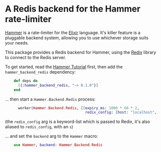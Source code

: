 # A Redis backend for the Hammer rate-limiter

[Hammer](https://github.com/ExHammer/hammer) is a rate-limiter for the [Elixir](https://elixir-lang.org/) language. It's killer feature is a pluggable backend system, allowing you to use whichever storage suits your needs.

This package provides a Redis backend for Hammer, using the [Redix](https://github.com/whatyouhide/redix) library to connect to the Redis server.

To get started, read the [Hammer Tutorial](https://hexdocs.pm/hammer/tutorial.html) first, then add the `hammer_backend_redis` dependency:

```elixir
    def deps do
      [{:hammer_backend_redis, "~> 0.1.0"}]
    end
```

... then start a `Hammer.Backend.Redis` process:

```elixir
      worker(Hammer.Backend.Redis, [[expiry_ms: 1000 * 60 * 2,
                                     redix_config: [host: "localhost", port: 6379]]]),
```

(the `redix_config` arg is a keyword-list which is passed to Redix, it's also aliased to `redis_config`, with an `s`)

... and set the `backend` arg to the `Hammer` macro:

```elixir
    use Hammer, backend: Hammer.Backend.Redis
```
